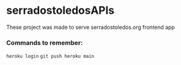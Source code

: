 # serradostoledosAPIs
These project was made to serve serradostoledos.org frontend app

### Commands to remember:

`heroku login`
`git push heroku main`